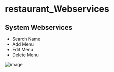 # restaurant_Webservices
## System Webservices
- Search Name
- Add Menu
- Edit Menu
- Delete Menu

![image](https://github.com/AiinuShil3a/restaurant_Webservices/assets/118444269/40bc6e5e-c0ac-48f6-ab49-955f9d6e4443)
